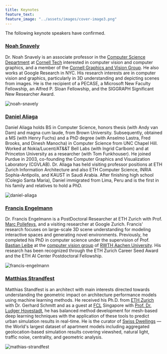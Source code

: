 ```yaml
---
title: Keynotes
feature_text:
feature_image: "../assets/images/cover-image3.png"
---
```


The following keynote speakers have confirmed.

### [Noah Snavely](https://www.cs.cornell.edu/~snavely/)

Dr. Noah Snavely is an associate professor in the [Computer Science Department](http://www.cs.cornell.edu/) at [Cornell Tech](http://tech.cornell.edu/) interested in computer vision and computer graphics, and a member of the [Cornell Graphics and Vision Group](http://rgb.cs.cornell.edu/). He also works at Google Research in NYC. His research interests are in computer vision and graphics, particularly in 3D understanding and depicting scenes from images. He is the recipient of a PECASE, a Microsoft New Faculty Fellowship, an Alfred P. Sloan Fellowship, and the SIGGRAPH Significant New Researcher Award.

<div class="team-member">
      <img class="rounded-large" src="../assets/images/noah-photo.jpeg" alt="noah-snavely">
</div>

### [Daniel Aliaga]([https://www.cs.cornell.edu/~snavely/](https://www.cs.purdue.edu/homes/aliaga/))

Daniel Aliaga holds BS in Computer Science, honors thesis (with Andy van Dam) and magna cum laude, from Brown University. Subsequently, obtained a MS (with Henry Fuchs) and a PhD degree (with Anselmo Lastra, Fred Brooks, and Dinesh Manocha) in Computer Science from UNC Chapel Hill. Worked at Nokia/Lucent/AT\&&T Bell Labs (with Ingrid Carlbom) and at Princeton University as a researcher (with Tom Funkhouser). He joined Purdue in 2003, co-founding the Computer Graphics and Visualization Laboratory (CGVLAB). Dr. Aliaga has held visiting professor positions at ETH Zurich Information Architecture and also ETH Computer Science, INRIA Sophia-Antipolis, and KAUST in Saudi Arabia. After finishing high school (Colegio Santa Maria), Daniel immigrated from Lima, Peru and is the first in his family and relatives to hold a PhD.

<div class="team-member">
      <img class="rounded-large" src="../assets/images/daniel-photo.jpg" alt="daniel-aliaga">
</div>

### [Francis Engelmann](https://inf.ethz.ch/people/people-atoz/person-detail.Mjk1NTc0.TGlzdC8zMDQsLTIxNDE4MTU0NjA=.html)

Dr. Francis Engelmann is a PostDoctoral Researcher at ETH Zurich with Prof. [Marc Pollefeys](https://people.inf.ethz.ch/marc.pollefeys/), and a visiting researcher at Google Zurich. Francis' research focuses on large-scale 3D scene understanding for modeling interactive spaces and generating novel environments. Previously, he completed his PhD in computer science under the supervision of Prof. [Bastian Leibe](https://scholar.google.com/citations?user=ZcULDB0AAAAJ&hl=de) at the [computer vision group](https://www.vision.rwth-aachen.de/) of [RWTH Aachen University](https://www.rwth-aachen.de/go/id/a/?lidx=1). His research has been recognized through the ETH Zurich Career Seed Award and the ETH AI Center Postdoctoral Fellowship.

<div class="team-member">
      <img class="rounded-large" src="../assets/images/francis-photo.png" alt="francis-engelmann">
</div>

### [Matthias Strandfest](https://standfest.science/)

Matthias Standfest is an architect with main interests directed towards understanding the geometric impact on architecture performance models using machine learning methods. He received his Ph.D. from [ETH Zurich](https://ethz.ch/en.html) with Dr. Gerhard Schmitt and as a guest at [FCL](https://fcl.ethz.ch/) Singapore with [Prof. Dr. Ludger Hovestadt](https://ethz.ch/en/the-eth-zurich/organisation/who-is-who/arch/details.OTYyMTY=.TGlzdC8xOTA1LC0xMzE3NTA2NzE5.html), he has balanced method development for mesh-based deep learning techniques with the application of these tools to predict urban simulation results in real-time. He is the curator of [Swiss Dwellings](https://zenodo.org/record/7070952) — the World's largest dataset of apartment models including aggregated geolocation-based simulation results covering viewshed, natural light, traffic noise, centrality, and geometric analysis.

<div class="team-member">
      <img class="rounded-large" src="../assets/images/mathias-photo.jfif" alt="mathias-strandfest">
</div>
